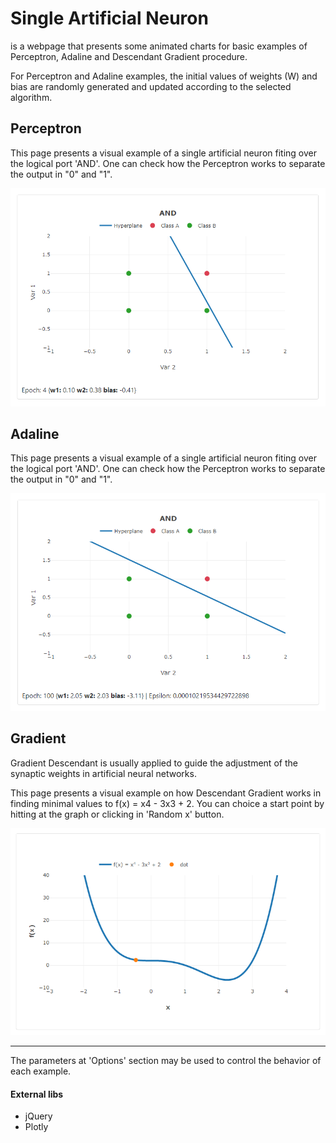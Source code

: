 # Single Artificial Neuron

is a webpage that presents some animated charts for basic examples of Perceptron, Adaline and Descendant Gradient procedure.

For Perceptron and Adaline examples, the initial values of weights (W) and bias are randomly generated and updated according to the selected algorithm.

## Perceptron
This page presents a visual example of a single artificial neuron fiting over the logical port 'AND'. 
One can check how the Perceptron works to separate the output in "0" and "1". 

![alt text](https://github.com/altinodantas/singleArtificialNeuron/blob/master/assets/img/perceptron.png "Perceptron Example")

## Adaline
This page presents a visual example of a single artificial neuron fiting over the logical port 'AND'. 
One can check how the Perceptron works to separate the output in "0" and "1".

![alt text](https://github.com/altinodantas/singleArtificialNeuron/blob/master/assets/img/adaline.png "Adaline Example")

## Gradient
Gradient Descendant is usually applied to guide the adjustment of the synaptic weights in artificial neural networks.

This page presents a visual example on how Descendant Gradient works in finding minimal values to f(x) = x4 - 3x3 + 2.
You can choice a start point by hitting at the graph or clicking in 'Random x' button.

![alt text](https://github.com/altinodantas/singleArtificialNeuron/blob/master/assets/img/gradient.png "Gradient Example")
***
The parameters at 'Options' section may be used to control the behavior of each example.

#### External libs
  - jQuery
  - Plotly
